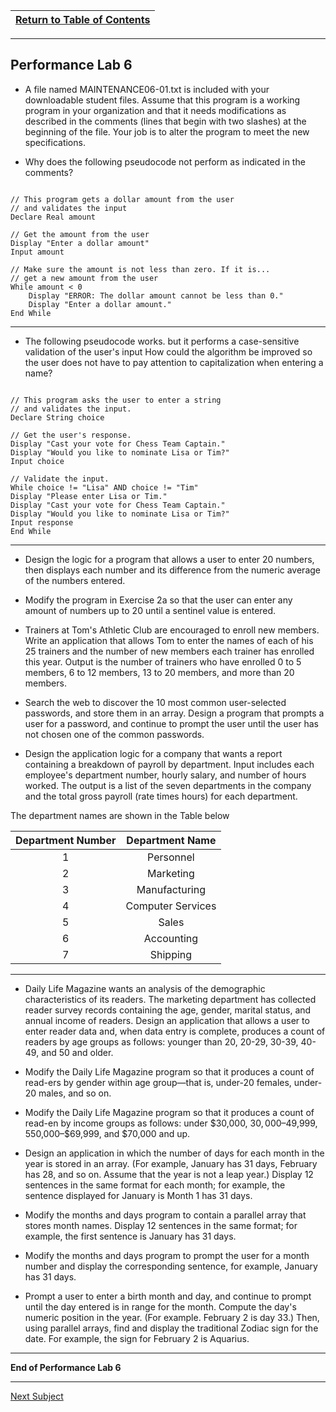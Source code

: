 |[Return to Table of Contents](/00-Table-of-Contents.md)|
|---|

---

## Performance Lab 6

* A file named MAINTENANCE06-01.txt is included with your downloadable student files. Assume that this program is a working program in your organization and that it needs modifications as described in the comments (lines that begin with two slashes) at the beginning of the file. Your job is to alter the program to meet the new specifications.

* Why does the following pseudocode not perform as indicated in the comments? 

```

// This program gets a dollar amount from the user 
// and validates the input 
Declare Real amount 

// Get the amount from the user 
Display "Enter a dollar amount" 
Input amount 

// Make sure the amount is not less than zero. If it is... 
// get a new amount from the user 
While amount < 0 
    Display "ERROR: The dollar amount cannot be less than 0." 
    Display "Enter a dollar amount." 
End While 

```

---

* The following pseudocode works. but it performs a case-sensitive validation of the user's input How could the algorithm be improved so the user does not have to pay attention to capitalization when entering a name?

```

// This program asks the user to enter a string 
// and validates the input. 
Declare String choice

// Get the user's response. 
Display "Cast your vote for Chess Team Captain." 
Display "Would you like to nominate Lisa or Tim?" 
Input choice 

// Validate the input. 
While choice != "Lisa" AND choice != "Tim" 
Display "Please enter Lisa or Tim." 
Display "Cast your vote for Chess Team Captain." 
Display "Would you like to nominate Lisa or Tim?" 
Input response 
End While

```

---

* Design the logic for a program that allows a user to enter 20 numbers, then displays each number and its difference from the numeric average of the numbers entered. 

* Modify the program in Exercise 2a so that the user can enter any amount of numbers up to 20 until a sentinel value is entered. 

* Trainers at Tom's Athletic Club are encouraged to enroll new members. Write an application that allows Tom to enter the names of each of his 25 trainers and the number of new members each trainer has enrolled this year. Output is the number of trainers who have enrolled 0 to 5 members, 6 to 12 members, 13 to 20 members, and more than 20 members. 

* Search the web to discover the 10 most common user-selected passwords, and store them in an array. Design a program that prompts a user for a password, and continue to prompt the user until the user has not chosen one of the common passwords. 

* Design the application logic for a company that wants a report containing a breakdown of payroll by department. Input includes each employee's department number, hourly salary, and number of hours worked. The output is a list of the seven departments in the company and the total gross payroll (rate times hours) for each department. 

The department names are shown in the Table below

|Department Number |Department Name |
|   :---:     |   :---:    |
| 1 | Personnel |
| 2 | Marketing |
| 3 | Manufacturing |
| 4 | Computer Services |
| 5 | Sales |
| 6 | Accounting |
| 7 | Shipping |

---

* Daily Life Magazine wants an analysis of the demographic characteristics of its readers. The marketing department has collected reader survey records containing the age, gender, marital status, and annual income of readers. Design an application that allows a user to enter reader data and, when data entry is complete, produces a count of readers by age groups as follows: younger than 20, 20-29, 30-39, 40-49, and 50 and older.

* Modify the Daily Life Magazine program so that it produces a count of read-ers by gender within age group—that is, under-20 females, under-20 males, and so on.

* Modify the Daily Life Magazine program so that it produces a count of read-en by income groups as follows: under $30,000, $30,000–$49,999, 550,000–$69,999, and $70,000 and up. 

* Design an application in which the number of days for each month in the year is stored in an array. (For example, January has 31 days, February has 28, and so on. Assume that the year is not a leap year.) Display 12 sentences in the same format for each month; for example, the sentence displayed for January is Month 1 has 31 days. 

* Modify the months and days program to contain a parallel array that stores month names. Display 12 sentences in the same format; for example, the first sentence is January has 31 days. 

* Modify the months and days program to prompt the user for a month number and display the corresponding sentence, for example, January has 31 days.

* Prompt a user to enter a birth month and day, and continue to prompt until the day entered is in range for the month. Compute the day's numeric position in the year. (For example. February 2 is day 33.) Then, using parallel arrays, find and display the traditional Zodiac sign for the date. For example, the sign for February 2 is Aquarius.

---

**End of Performance Lab 6**

---

[Next Subject](03_Debugging/01_Intro_to_Debugging.md)

